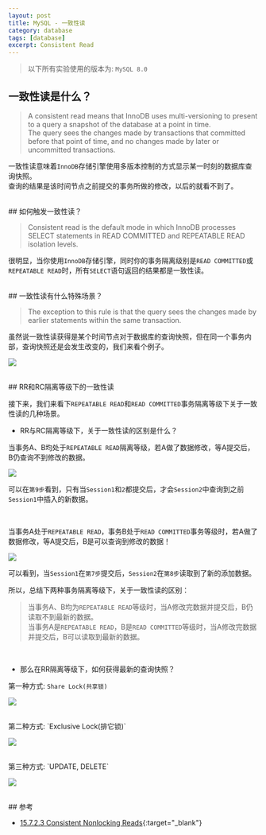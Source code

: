 ```yaml
---
layout: post
title: MySQL - 一致性读
category: database
tags: [database]
excerpt: Consistent Read
---
```


> 以下所有实验使用的版本为: `MySQL 8.0`

## 一致性读是什么？  

> A consistent read means that InnoDB uses multi-versioning to present to a query a snapshot of the database at a point in time.  
> The query sees the changes made by transactions that committed before that point of time, and no changes made by later or uncommitted transactions.

一致性读意味着`InnoDB`存储引擎使用多版本控制的方式显示某一时刻的数据库查询快照。  
查询的结果是该时间节点之前提交的事务所做的修改，以后的就看不到了。

<br>
## 如何触发一致性读？  

> Consistent read is the default mode in which InnoDB processes SELECT statements in READ COMMITTED and REPEATABLE READ isolation levels.

很明显，当你使用`InnoDB`存储引擎，同时你的事务隔离级别是`READ COMMITTED`或`REPEATABLE READ`时，所有`SELECT`语句返回的结果都是一致性读。  

<br>
## 一致性读有什么特殊场景？  

> The exception to this rule is that the query sees the changes made by earlier statements within the same transaction. 

虽然说一致性读获得是某个时间节点对于数据库的查询快照，但在同一个事务内部，查询快照还是会发生改变的，我们来看个例子。  

![](https://yyc-images.oss-cn-beijing.aliyuncs.com/consistent_read_1_read_changes_within_transaction.png)

<br>
## RR和RC隔离等级下的一致性读  

接下来，我们来看下`REPEATABLE READ`和`READ COMMITTED`事务隔离等级下关于一致性读的几种场景。  

- RR与RC隔离等级下，关于一致性读的区别是什么？  

当事务A、B均处于`REPEATABLE READ`隔离等级，若A做了数据修改，等A提交后，B仍查询不到修改的数据。  

![](https://yyc-images.oss-cn-beijing.aliyuncs.com/consistent_read_2_RR_no_changes_before_both_commit.png)

可以在`第9步`看到，只有当`Session1`和`2`都提交后，才会`Session2`中查询到之前`Session1`中插入的新数据。  

<br>

当事务A处于`REPEATABLE READ`，事务B处于`READ COMMITTED`事务等级时，若A做了数据修改，等A提交后，B是可以查询到修改的数据！  

![](https://yyc-images.oss-cn-beijing.aliyuncs.com/consistent_read_3_RR_RC_session2_get_changes_after_session1_commit.png)

可以看到，当`Session1`在`第7步`提交后，`Session2`在`第8步`读取到了新的添加数据。  


所以，总结下两种事务隔离等级下，关于一致性读的区别：  

> 当事务A、B均为`REPEATABLE READ`等级时，当A修改完数据并提交后，B仍读取不到最新的数据。  
> 当事务A是`REPEATABLE READ`，B是`READ COMMITTED`等级时，当A修改完数据并提交后，B可以读取到最新的数据。  

<br>

- 那么在RR隔离等级下，如何获得最新的查询快照？  

第一种方式: `Share Lock(共享锁)`  

![](https://yyc-images.oss-cn-beijing.aliyuncs.com/consistent_read_4_RR_has_changes_use_S_lock.png)

<br>
第二种方式: `Exclusive Lock(排它锁)`  

![](https://yyc-images.oss-cn-beijing.aliyuncs.com/consistent_read_5_RR_has_changes_use_X_lock.png)

<br>
第三种方式: `UPDATE, DELETE`  

![](https://yyc-images.oss-cn-beijing.aliyuncs.com/consistent_read_6_RR_has_changes_use_Update.png)

<br>
## 参考  

- [15.7.2.3 Consistent Nonlocking Reads](https://dev.mysql.com/doc/refman/8.0/en/innodb-consistent-read.html){:target="_blank"}